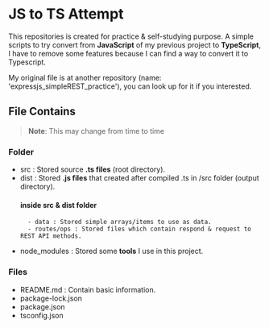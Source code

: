# JS to TS Attempt
This repositories is created for practice & self-studying purpose.
A simple scripts to try convert from **JavaScript** of my previous project to **TypeScript**,
I have to remove some features because I can find a way to convert it to Typescript.

My original file is at another repository (name: 'expressjs_simpleREST_practice'),
you can look up for it if you interested.

## File Contains

> **Note**: This may change from time to time

### Folder

- src : Stored source **.ts files** (root directory).
- dist : Stored **.js files** that created after compiled .ts in /src folder (output directory).
    #### inside src & dist folder
        - data : Stored simple arrays/items to use as data.
        - routes/ops : Stored files which contain respond & request to REST API methods.

- node_modules : Stored some **tools** I use in this project.


### Files

- README.md : Contain basic information.
- package-lock.json
- package.json
- tsconfig.json
